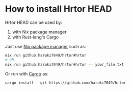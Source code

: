 # How to install Hrtor HEAD

Hrtor HEAD can be used by:

1. with Nix package manager
1. with Rust-lang's Cargo

Just use [Nix package manager](https://github.com/nixos/nix) such as:

```bash
nix run github:haruki7049/hrtor#hrtor
# OR
nix run github:haruki7049/hrtor#hrtor -- your_file.txt
```

Or run with [Cargo](https://github.com/rust-lang/cargo) as:

```
cargo install --git https://github.com/haruki7049/hrtor
```
